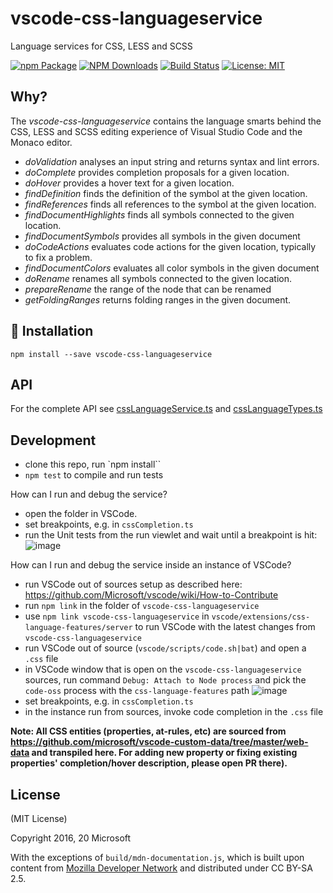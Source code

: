 # vscode-css-languageservice

Language services for CSS, LESS and SCSS

[![npm Package](https://img.shields.io/npm/v/vscode-css-languageservice.svg?style=flat-square)](https://www.npmjs.org/package/vscode-css-languageservice)
[![NPM Downloads](https://img.shields.io/npm/dm/vscode-css-languageservice.svg)](https://npmjs.org/package/vscode-css-languageservice)
[![Build Status](https://github.com/microsoft/vscode-css-languageservice/actions/workflows/node.js.yml/badge.svg)](https://github.com/microsoft/vscode-css-languageservice/actions)
[![License: MIT](https://img.shields.io/badge/License-MIT-yellow.svg)](https://opensource.org/licenses/MIT)

## Why?

The _vscode-css-languageservice_ contains the language smarts behind the CSS,
LESS and SCSS editing experience of Visual Studio Code and the Monaco editor.

-   _doValidation_ analyses an input string and returns syntax and lint errors.
-   _doComplete_ provides completion proposals for a given location.
-   _doHover_ provides a hover text for a given location.
-   _findDefinition_ finds the definition of the symbol at the given location.
-   _findReferences_ finds all references to the symbol at the given location.
-   _findDocumentHighlights_ finds all symbols connected to the given location.
-   _findDocumentSymbols_ provides all symbols in the given document
-   _doCodeActions_ evaluates code actions for the given location, typically to
    fix a problem.
-   _findDocumentColors_ evaluates all color symbols in the given document
-   _doRename_ renames all symbols connected to the given location.
-   _prepareRename_ the range of the node that can be renamed
-   _getFoldingRanges_ returns folding ranges in the given document.

## 🚀 Installation

    npm install --save vscode-css-languageservice

## API

For the complete API see [cssLanguageService.ts](./src/cssLanguageService.ts)
and [cssLanguageTypes.ts](./src/cssLanguageTypes.ts)

## Development

-   clone this repo, run `npm install``
-   `npm test` to compile and run tests

How can I run and debug the service?

-   open the folder in VSCode.
-   set breakpoints, e.g. in `cssCompletion.ts`
-   run the Unit tests from the run viewlet and wait until a breakpoint is hit:
    ![image](https://user-images.githubusercontent.com/6461412/94239202-bdad4e80-ff11-11ea-99c3-cb9dbeb1c0b2.png)

How can I run and debug the service inside an instance of VSCode?

-   run VSCode out of sources setup as described here:
    https://github.com/Microsoft/vscode/wiki/How-to-Contribute
-   run `npm link` in the folder of `vscode-css-languageservice`
-   use `npm link vscode-css-languageservice` in
    `vscode/extensions/css-language-features/server` to run VSCode with the
    latest changes from `vscode-css-languageservice`
-   run VSCode out of source (`vscode/scripts/code.sh|bat`) and open a `.css`
    file
-   in VSCode window that is open on the `vscode-css-languageservice` sources,
    run command `Debug: Attach to Node process` and pick the `code-oss` process
    with the `css-language-features` path
    ![image](https://user-images.githubusercontent.com/6461412/94242567-842b1200-ff16-11ea-8f85-3ebb72d06ba8.png)
-   set breakpoints, e.g. in `cssCompletion.ts`
-   in the instance run from sources, invoke code completion in the `.css` file

**Note: All CSS entities (properties, at-rules, etc) are sourced from
https://github.com/microsoft/vscode-custom-data/tree/master/web-data and
transpiled here. For adding new property or fixing existing properties'
completion/hover description, please open PR there).**

## License

(MIT License)

Copyright 2016, 20 Microsoft

With the exceptions of `build/mdn-documentation.js`, which is built upon content
from [Mozilla Developer Network](https://developer.mozilla.org/docs/Web) and
distributed under CC BY-SA 2.5.
